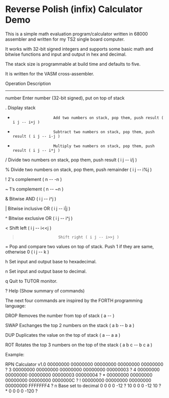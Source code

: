 Reverse Polish (infix) Calculator Demo
======================================

This is a simple math evaluation program/calculator written in 68000
assembler and written for my TS2 single board computer.

It works with 32-bit signed integers and supports some basic math and
bitwise functions and input and output in hex and decimal.

The stack size is programmable at build time and defaults to five.

It is written for the VASM cross-assembler.

Operation               Description
---------               ------------

number <Enter>          Enter number (32-bit signed), put on top of stack

.                       Display stack

+                       Add two numbers on stack, pop them, push result ( i j -- i+j )

-                       Subtract two numbers on stack, pop them, push result ( i j -- i-j )

*                       Multiply two numbers on stack, pop them, push result ( i j -- i*j )

/                       Divide two numbers on stack, pop them, push result ( i j -- i/j )

%                       Divide two numbers on stack, pop them, push remainder ( i j -- i%j )

!                       2's complement ( n -- -n )

~                       1's complement ( n -- ~n )

&                       Bitwise AND ( i j -- i^j )

|                       Bitwise inclusive OR ( i j -- i|j )

^                       Bitwise exclusive OR ( i j -- i^j )

<                       Shift left ( i j -- i<<j )

>                       Shift right ( i j -- i>>j )

=                       Pop and compare two values on top of stack. Push 1 if they are same, otherwise 0 ( i j -- k )

h                       Set input and output base to hexadecimal.

n                       Set input and output base to decimal.

q                       Quit to TUTOR monitor.

?                       Help (Show summary of commands)

The next four commands are inspired by the FORTH programming language:

DROP                    Removes the number from top of stack ( a -- )

SWAP                    Exchanges the top 2 numbers on the stack ( a b -- b a )

DUP                     Duplicates the value on the top of stack ( a -- a a )

ROT                     Rotates the top 3 numbers on the top of the stack ( a b c -- b c a )

Example:

RPN Calculator v1.0
00000000
00000000
00000000
00000000
00000000
? 3
00000000
00000000
00000000
00000000
00000003
? 4
00000000
00000000
00000000
00000003
00000004
? *
00000000
00000000
00000000
00000000
0000000C
? !
00000000
00000000
00000000
00000000
FFFFFFF4
? n
Base set to decimal
0
0
0
0
-12
? 10
0
0
0
-12
10
? *
0
0
0
0
-120
?
